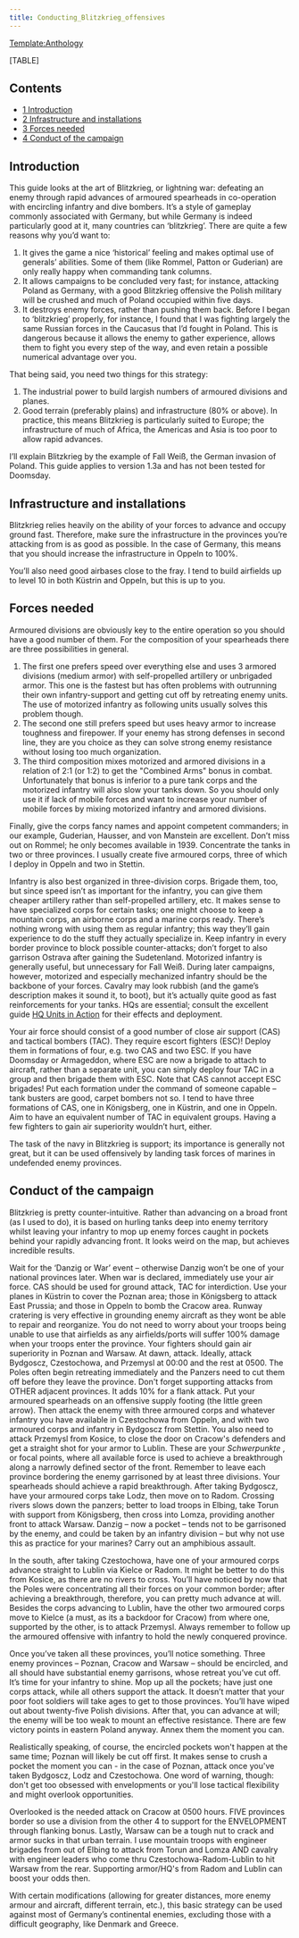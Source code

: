 ```yaml
---
title: Conducting_Blitzkrieg_offensives
---
```



[Template:Anthology](/wiki/index.php?title=Template:Anthology&action=edit&redlink=1 "Template:Anthology (page does not exist)")

[TABLE]

## Contents

-   [ 1 Introduction ](#Introduction)
-   [ 2 Infrastructure and installations
    ](#Infrastructure_and_installations)
-   [ 3 Forces needed ](#Forces_needed)
-   [ 4 Conduct of the campaign ](#Conduct_of_the_campaign)

##  Introduction 

This guide looks at the art of Blitzkrieg, or lightning war: defeating
an enemy through rapid advances of armoured spearheads in co-operation
with encircling infantry and dive bombers. It’s a style of gameplay
commonly associated with Germany, but while Germany is indeed
particularly good at it, many countries can ‘blitzkrieg’. There are
quite a few reasons why you’d want to:

1.  It gives the game a nice ‘historical’ feeling and makes optimal use
    of generals’ abilities. Some of them (like Rommel, Patton or
    Guderian) are only really happy when commanding tank columns.
2.  It allows campaigns to be concluded very fast; for instance,
    attacking Poland as Germany, with a good Blitzkrieg offensive the
    Polish military will be crushed and much of Poland occupied within
    five days.
3.  It destroys enemy forces, rather than pushing them back. Before I
    began to ‘blitzkrieg’ properly, for instance, I found that I was
    fighting largely the same Russian forces in the Caucasus that I’d
    fought in Poland. This is dangerous because it allows the enemy to
    gather experience, allows them to fight you every step of the way,
    and even retain a possible numerical advantage over you.

That being said, you need two things for this strategy:

1.  The industrial power to build largish numbers of armoured divisions
    and planes.
2.  Good terrain (preferably plains) and infrastructure (80% or above).
    In practice, this means Blitzkrieg is particularly suited to Europe;
    the infrastructure of much of Africa, the Americas and Asia is too
    poor to allow rapid advances.

I’ll explain Blitzkrieg by the example of Fall Weiß, the German invasion
of Poland. This guide applies to version 1.3a and has not been tested
for Doomsday.

  

##  Infrastructure and installations 

Blitzkrieg relies heavily on the ability of your forces to advance and
occupy ground fast. Therefore, make sure the infrastructure in the
provinces you’re attacking from is as good as possible. In the case of
Germany, this means that you should increase the infrastructure in
Oppeln to 100%.

You’ll also need good airbases close to the fray. I tend to build
airfields up to level 10 in both Küstrin and Oppeln, but this is up to
you.

  

##  Forces needed 

Armoured divisions are obviously key to the entire operation so you
should have a good number of them. For the composition of your
spearheads there are three possibilities in general.

1.  The first one prefers speed over everything else and uses 3 armored
    divisions (medium armor) with self-propelled artillery or unbrigaded
    armor. This one is the fastest but has often problems with
    outrunning their own infantry-support and getting cut off by
    retreating enemy units. The use of motorized infantry as following
    units usually solves this problem though.
2.  The second one still prefers speed but uses heavy armor to increase
    toughness and firepower. If your enemy has strong defenses in second
    line, they are you choice as they can solve strong enemy resistance
    without losing too much organization.
3.  The third composition mixes motorized and armored divisions in a
    relation of 2:1 (or 1:2) to get the "Combined Arms" bonus in combat.
    Unfortunately that bonus is inferior to a pure tank corps and the
    motorized infantry will also slow your tanks down. So you should
    only use it if lack of mobile forces and want to increase your
    number of mobile forces by mixing motorized infantry and armored
    divisions.

Finally, give the corps fancy names and appoint competent commanders; in
our example, Guderian, Hausser, and von Manstein are excellent. Don’t
miss out on Rommel; he only becomes available in 1939. Concentrate the
tanks in two or three provinces. I usually create five armoured corps,
three of which I deploy in Oppeln and two in Stettin.

Infantry is also best organized in three-division corps. Brigade them,
too, but since speed isn’t as important for the infantry, you can give
them cheaper artillery rather than self-propelled artillery, etc. It
makes sense to have specialized corps for certain tasks; one might
choose to keep a mountain corps, an airborne corps and a marine corps
ready. There’s nothing wrong with using them as regular infantry; this
way they’ll gain experience to do the stuff they actually specialize in.
Keep infantry in every border province to block possible
counter-attacks; don’t forget to also garrison Ostrava after gaining the
Sudetenland. Motorized infantry is generally useful, but unnecessary for
Fall Weiß. During later campaigns, however, motorized and especially
mechanized infantry should be the backbone of your forces. Cavalry may
look rubbish (and the game’s description makes it sound it, to boot),
but it’s actually quite good as fast reinforcements for your tanks. HQs
are essential; consult the excellent guide [HQ Units in
Action](/wiki/HQ_Units_in_Action "HQ Units in Action") for their effects
and deployment.

Your air force should consist of a good number of close air support
(CAS) and tactical bombers (TAC). They require escort fighters (ESC)!
Deploy them in formations of four, e.g. two CAS and two ESC. If you have
Doomsday or Armageddon, where ESC are now a brigade to attach to
aircraft, rather than a separate unit, you can simply deploy four TAC in
a group and then brigade them with ESC. Note that CAS cannot accept ESC
brigades! Put each formation under the command of someone capable – tank
busters are good, carpet bombers not so. I tend to have three formations
of CAS, one in Königsberg, one in Küstrin, and one in Oppeln. Aim to
have an equivalent number of TAC in equivalent groups. Having a few
fighters to gain air superiority wouldn’t hurt, either.

The task of the navy in Blitzkrieg is support; its importance is
generally not great, but it can be used offensively by landing task
forces of marines in undefended enemy provinces.

##  Conduct of the campaign 

Blitzkrieg is pretty counter-intuitive. Rather than advancing on a broad
front (as I used to do), it is based on hurling tanks deep into enemy
territory whilst leaving your infantry to mop up enemy forces caught in
pockets behind your rapidly advancing front. It looks weird on the map,
but achieves incredible results.

Wait for the ‘Danzig or War’ event – otherwise Danzig won’t be one of
your national provinces later. When war is declared, immediately use
your air force. CAS should be used for ground attack, TAC for
interdiction. Use your planes in Küstrin to cover the Poznan area; those
in Königsberg to attack East Prussia; and those in Oppeln to bomb the
Cracow area. Runway cratering is very effective in grounding enemy
aircraft as they wont be able to repair and reorganize. You do not need
to worry about your troops being unable to use that airfields as any
airfields/ports will suffer 100% damage when your troops enter the
province. Your fighters should gain air superiority in Poznan and
Warsaw. At dawn, attack. Ideally, attack Bydgoscz, Czestochowa, and
Przemysl at 00:00 and the rest at 0500. The Poles often begin retreating
immediately and the Panzers need to cut them off before they leave the
province. Don't forget supporting attacks from OTHER adjacent provinces.
It adds 10% for a flank attack. Put your armoured spearheads on an
offensive supply footing (the little green arrow). Then attack the enemy
with three armoured corps and whatever infantry you have available in
Czestochowa from Oppeln, and with two armoured corps and infantry in
Bydgoscz from Stettin. You also need to attack Przemysl from Kosice, to
close the door on Cracow's defenders and get a straight shot for your
armor to Lublin. These are your *Schwerpunkte* , or focal points, where
all available force is used to achieve a breakthrough along a narrowly
defined sector of the front. Remember to leave each province bordering
the enemy garrisoned by at least three divisions. Your spearheads should
achieve a rapid breakthrough. After taking Bydgoscz, have your armoured
corps take Lodz, then move on to Radom. Crossing rivers slows down the
panzers; better to load troops in Elbing, take Torun with support from
Königsberg, then cross into Lomza, providing another front to attack
Warsaw. Danzig – now a pocket – tends not to be garrisoned by the enemy,
and could be taken by an infantry division – but why not use this as
practice for your marines? Carry out an amphibious assault.

In the south, after taking Czestochowa, have one of your armoured corps
advance straight to Lublin via Kielce or Radom. It might be better to do
this from Kosice, as there are no rivers to cross. You’ll have noticed
by now that the Poles were concentrating all their forces on your common
border; after achieving a breakthrough, therefore, you can pretty much
advance at will. Besides the corps advancing to Lublin, have the other
two armoured corps move to Kielce (a must, as its a backdoor for Cracow)
from where one, supported by the other, is to attack Przemysl. Always
remember to follow up the armoured offensive with infantry to hold the
newly conquered province.

Once you’ve taken all these provinces, you’ll notice something. Three
enemy provinces – Poznan, Cracow and Warsaw – should be encircled, and
all should have substantial enemy garrisons, whose retreat you’ve cut
off. It’s time for your infantry to shine. Mop up all the pockets; have
just one corps attack, while all others support the attack. It doesn’t
matter that your poor foot soldiers will take ages to get to those
provinces. You’ll have wiped out about twenty-five Polish divisions.
After that, you can advance at will; the enemy will be too weak to mount
an effective resistance. There are few victory points in eastern Poland
anyway. Annex them the moment you can.

Realistically speaking, of course, the encircled pockets won't happen at
the same time; Poznan will likely be cut off first. It makes sense to
crush a pocket the moment you can - in the case of Poznan, attack once
you've taken Bydgoscz, Lodz and Czestochowa. One word of warning,
though: don't get too obsessed with envelopments or you'll lose tactical
flexibility and might overlook opportunities.

Overlooked is the needed attack on Cracow at 0500 hours. FIVE provinces
border so use a division from the other 4 to support for the ENVELOPMENT
through flanking bonus. Lastly, Warsaw can be a tough nut to crack and
armor sucks in that urban terrain. I use mountain troops with engineer
brigades from out of Elbing to attack from Torun and Lomza AND cavalry
with engineer leaders who come thru Czestochowa-Radom-Lublin to hit
Warsaw from the rear. Supporting armor/HQ's from Radom and Lublin can
boost your odds then.

With certain modifications (allowing for greater distances, more enemy
armour and aircraft, different terrain, etc.), this basic strategy can
be used against most of Germany’s continental enemies, excluding those
with a difficult geography, like Denmark and Greece.
